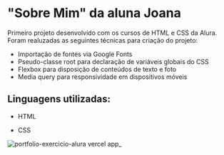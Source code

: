 # "Sobre Mim" da aluna Joana
Primeiro projeto desenvolvido com os cursos de HTML e CSS da Alura. Foram realuzadas as seguintes técnicas para criação do projeto:

* Importação de fontes via Google Fonts
* Pseudo-classe root para declaração de variáveis globais do CSS
* Flexbox para disposição de conteúdos de texto e foto
* Media query para responsividade em dispositivos móveis


## Linguagens utilizadas:

* HTML

* CSS



![portfolio-exercicio-alura vercel app_](https://github.com/PedroMouto/portfolio-exercicio-alura/assets/135659043/b989dfbd-d10a-4011-aa1c-26181fa4a82c)
